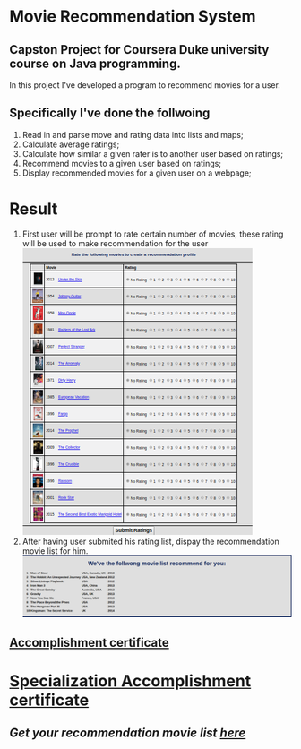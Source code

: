 # Movie Recommendation System

## Capston Project for Coursera Duke university course on Java programming.

In this project I've developed a program to recommend movies for a user.

## Specifically I've done the follwoing

1. Read in and parse move and rating data into lists and maps;
1. Calculate average ratings;
1. Calculate how similar a given rater is to another user based on ratings; 
1. Recommend movies to a given user based on ratings; 
1. Display recommended movies for a given user on a webpage;

# Result
1. First user will be prompt to rate certain number of movies, these rating will be used to make recommendation for the user
![First Rate the movies](/img/MoiveListToRate.png)
1. After having user submited his rating list, dispay the recommendation movie list for him.
![Recommended movie list for user](/img/RecommendatedList.png)






## [Accomplishment certificate](https://github.com/mmncoder/Coursera-Certificates/blob/master/1.5.%20Java%20Programming:%20Build%20a%20Recommendation%20System.pdf)


# [Specialization Accomplishment certificate](https://github.com/mmncoder/Coursera-Certificates/blob/master/2.6.%20Specialization%20Object%20Oriented%20Java%20Programming:%20Data%20Structures%20and%20Beyond.pdf)




## *Get your recommendation movie list [here](http://www.dukelearntoprogram.com/capstone/recommender.php?id=2mJbkxZPC50RBV)*

